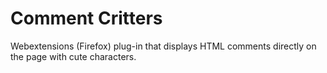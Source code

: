 # Comment Critters
Webextensions (Firefox) plug-in that displays HTML comments directly on the page with cute characters.
